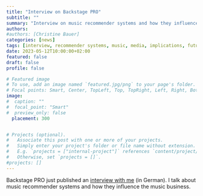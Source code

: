 ```yaml
---
title: "Interview on Backstage PRO"
subtitle: ""
summary: "Interview on music recommender systems and how they influence the music business."
authors: 
#authors: [Christine Bauer]
categories: [news]
tags: [interview, recommender systems, music, media, implications, future music camp, communication to the public]
date: 2023-05-12T10:00:00+02:00
featured: false
draft: false
profile: false

# Featured image
# To use, add an image named `featured.jpg/png` to your page's folder.
# Focal points: Smart, Center, TopLeft, Top, TopRight, Left, Right, BottomLeft, Bottom, BottomRight.
image:
#  caption: ""
#  focal_point: "Smart"
#  preview_only: false
  placement: 300


# Projects (optional).
#   Associate this post with one or more of your projects.
#   Simply enter your project's folder or file name without extension.
#   E.g. `projects = ["internal-project"]` references `content/project/deep-learning/index.md`.
#   Otherwise, set `projects = []`.
#projects: []
---
```


Backstage PRO just published an [interview with me](https://www.backstagepro.de/thema/christine-bauer-universitaet-salzburg-ueber-ki-empfehlungsalgorithmen-und-deren-auswirkungen-auf-musiker-innen-2023-05-12-GJ1ZbMgtLL) (in German). I talk about music recommender systems and how they influence the music business.
